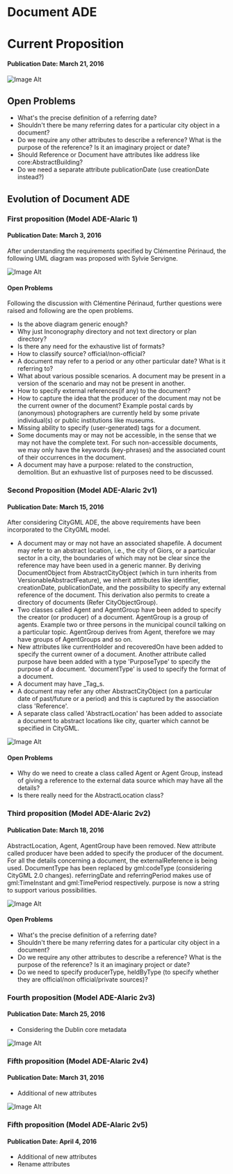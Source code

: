 # Document ADE

# Current Proposition
#### Publication Date: March 21, 2016

![Image Alt](evolution/DocumentADE-Alaric2v4.png)

## Open Problems
- What's the precise definition of a referring date?
- Shouldn't there be many referring dates for a particular city object in a document? 
- Do we require any other attributes to describe a reference? What is the purpose of the reference? Is it an imaginary project or date?
- Should Reference or Document have attributes like address like core:AbstractBuilding?
- Do we need a separate attribute publicationDate (use creationDate instead?)

## Evolution of Document ADE
### First proposition (Model ADE-Alaric 1)
#### Publication Date: March 3, 2016
After understanding the requirements specified by Clémentine Périnaud, the following UML diagram was proposed with Sylvie Servigne.

![Image Alt](evolution/DocumentADE-Alaric1.png)

#### Open Problems
Following the discussion with Clémentine Périnaud, further questions were raised and following are the open problems.
- Is the above diagram generic enough?
- Why just Inconography directory and not text directory or plan directory?
- Is there any need for the exhaustive list of formats?
- How to classify source? official/non-official?
- A document may refer to a period or any other particular date? What is it referring to?
- What about various possible scenarios. A document may be present in a version of the scenario and may not be present in another.
- How to specify external references(if any) to the document?
- How to capture the idea that the producer of the document may not be the current owner of the document? Example postal cards by (anonymous) photographers are currently held by some private individual(s) or public institutions like museums.
- Missing ability to specify (user-generated) tags for a document.
- Some documents may or may not be accessible, in the sense that we may not have the complete text. For such non-accessible documents, we may only have the keywords (key-phrases) and the associated count of their occurrences in the document.
- A document may have a purpose: related to the construction, demolition. But an exhuastive list of purposes need to be discussed.

### Second Proposition (Model ADE-Alaric 2v1)
#### Publication Date: March 15, 2016
After considering CityGML ADE, the above requirements have been incorporated to the CityGML model.
- A document may or may not have an associated shapefile.
A document may refer to an abstract location, i.e., the city of Giors, or a particular sector in a city, the boundaries of which may not be clear since the reference may have been used in a generic manner.
By deriving DocumentObject from AbstractCityObject (which in turn inherits from VersionableAbstractFeature), we inherit attributes like identifier, creationDate, publicationDate, and the possibility to specify any external reference of the document.
This derivation also permits to create a directory of documents (Refer CityObjectGroup).
- Two classes called Agent and AgentGroup have been added to specify the creator (or producer) of a document. AgentGroup is a group of agents. Example two or three persons in the municipal council talking on a particular topic. AgentGroup derives from Agent, therefore we may have groups of AgentGroups and so on.
- New attributes like currentHolder and recoveredOn have been added to specify the current owner of a document.
Another attribute called purpose have been added with a type 'PurposeType' to specify the purpose of a document.
'documentType' is used to specify the format of a document.
- A document may have _Tag_s.
- A document may refer any other AbstractCityObject (on a particular date of past/future or a period) and this is captured by the association class 'Reference'.
- A separate class called 'AbstractLocation' has been added to associate a document to abstract locations like city, quarter which cannot be specified in CityGML.


![Image Alt](evolution/DocumentADE-Alaric2v1.png)

#### Open Problems
- Why do we need to create a class called Agent or Agent Group, instead of giving a reference to the external data source which may have all the details?
- Is there really need for the AbstractLocation class? 

### Third proposition (Model ADE-Alaric 2v2)
#### Publication Date: March 18, 2016
AbstractLocation, Agent, AgentGroup have been removed.
New attribute called producer have been added to specify the producer of the document.
For all the details concerning a document, the externalReference is being used. 
DocumentType has been replaced by gml:codeType (considering CityGML 2.0 changes).
referringDate and referringPeriod makes use of gml:TimeInstant and gml:TimePeriod respectively.
purpose is now a string to support various possibilities.

![Image Alt](evolution/DocumentADE-Alaric2v2.png)

#### Open Problems
- What's the precise definition of a referring date?
- Shouldn't there be many referring dates for a particular city object in a document? 
- Do we require any other attributes to describe a reference? What is the purpose of the reference? Is it an imaginary project or date?
- Do we need to specify producerType, heldByType (to specify whether they are official/non official/private sources)?

### Fourth proposition (Model ADE-Alaric 2v3)
#### Publication Date: March 25, 2016
- Considering the Dublin core metadata

![Image Alt](evolution/DocumentADE-Alaric2v3.png)

### Fifth proposition (Model ADE-Alaric 2v4)
#### Publication Date: March 31, 2016
- Additional of new attributes

![Image Alt](evolution/DocumentADE-Alaric2v4.png)

### Fifth proposition (Model ADE-Alaric 2v5)
#### Publication Date: April 4, 2016
- Additional of new attributes
- Rename attributes
